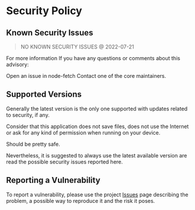 <!--
© 2022 Marco Bresciani

Copying and distribution of this file, with or without modification,
are permitted in any medium without royalty provided the copyright
notice and this notice are preserved.
This file is offered as-is, without any warranty.

SPDX-FileCopyrightText: 2022 Marco Bresciani

SPDX-License-Identifier: FSFAP
-->
# Security Policy

## Known Security Issues

> NO KNOWN SECURITY ISSUES @ 2022-07-21

For more information
If you have any questions or comments about this advisory:

Open an issue in node-fetch
Contact one of the core maintainers.

## Supported Versions
Generally the latest version is the only one supported with updates
related to security, if any.

Consider that this application does not save files, does not use the
Internet or ask for any kind of permission when running on your device.

Should be pretty safe.

Nevertheless, it is suggested to always use the latest available version
are read the possible security issues reported here.

## Reporting a Vulnerability
To report a vulnerability, please use the project
[Issues](https://github.com/marcoXbresciani/TKCompanionApp/issues) page
describing the problem, a possible way to reproduce it and the risk it
poses.
